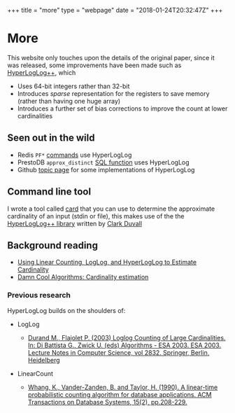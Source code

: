 +++
title = "more"
type = "webpage"
date = "2018-01-24T20:32:47Z"
+++

# More

This website only touches upon the details of the original paper, since it was released, some improvements have been made such as [HyperLogLog++](https://research.google.com/pubs/pub40671.html), which

* Uses 64-bit integers rather than 32-bit
* Introduces _sparse_ representation for the registers to save memory (rather than having one huge array)
* Introduces a further set of bias corrections to improve the count at lower cardinalities 

## Seen out in the wild

* Redis `PF*` [commands](https://redis.io/commands/pfcount) use HyperLogLog
* PrestoDB `approx_distinct` [SQL function](https://prestodb.io/docs/current/functions/aggregate.html#approx_distinct) uses HyperLogLog
* Github [topic page](https://github.com/topics/hyperloglog) for some implementations of HyperLogLog

## Command line tool

I wrote a tool called [card](https://github.com/djhworld/card) that you can use to determine the approximate cardinality of an input (stdin or file), this makes use of the the [HyperLogLog++ library](https://github.com/clarkduvall/hyperloglog) written by [Clark Duvall](https://github.com/clarkduvall)

## Background reading

* [Using Linear Counting, LogLog, and HyperLogLog to Estimate Cardinality](http://www.moderndescartes.com/essays/hyperloglog/index.html)
* [Damn Cool Algorithms: Cardinality estimation](http://blog.notdot.net/2012/09/Dam-Cool-Algorithms-Cardinality-Estimation)

### Previous research

HyperLogLog builds on the shoulders of:

* LogLog
  * [Durand M., Flajolet P. (2003) Loglog Counting of Large Cardinalities. In: Di Battista G., Zwick U. (eds) Algorithms - ESA 2003. ESA 2003. Lecture Notes in Computer Science, vol 2832. Springer, Berlin, Heidelberg](http://algo.inria.fr/flajolet/Publications/DuFl03-LNCS.pdf)

* LinearCount
  * [Whang, K., Vander-Zanden, B. and Taylor, H. (1990). A linear-time probabilistic counting algorithm for database applications. ACM Transactions on Database Systems, 15(2), pp.208-229.](http://dblab.kaist.ac.kr/Publication/pdf/ACM90_TODS_v15n2.pdf)